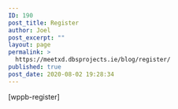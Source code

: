 ```yaml
---
ID: 190
post_title: Register
author: Joel
post_excerpt: ""
layout: page
permalink: >
  https://meetxd.dbsprojects.ie/blog/register/
published: true
post_date: 2020-08-02 19:28:34
---
```

[wppb-register]